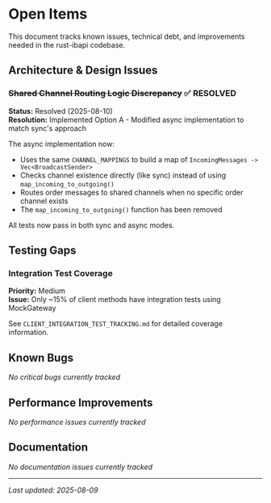# Open Items

This document tracks known issues, technical debt, and improvements needed in the rust-ibapi codebase.

## Architecture & Design Issues

### ~~Shared Channel Routing Logic Discrepancy~~ ✅ RESOLVED
**Status:** Resolved (2025-08-10)  
**Resolution:** Implemented Option A - Modified async implementation to match sync's approach

The async implementation now:
- Uses the same `CHANNEL_MAPPINGS` to build a map of `IncomingMessages -> Vec<BroadcastSender>`
- Checks channel existence directly (like sync) instead of using `map_incoming_to_outgoing()`
- Routes order messages to shared channels when no specific order channel exists
- The `map_incoming_to_outgoing()` function has been removed

All tests now pass in both sync and async modes.

## Testing Gaps

### Integration Test Coverage
**Priority:** Medium  
**Issue:** Only ~15% of client methods have integration tests using MockGateway

See `CLIENT_INTEGRATION_TEST_TRACKING.md` for detailed coverage information.

## Known Bugs

*No critical bugs currently tracked*

## Performance Improvements

*No performance issues currently tracked*

## Documentation

*No documentation issues currently tracked*

---

*Last updated: 2025-08-09*